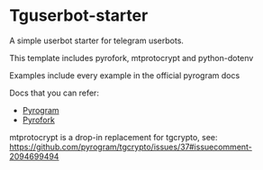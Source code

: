 # Tguserbot-starter

A simple userbot starter for telegram userbots.

This template includes pyrofork, mtprotocrypt and python-dotenv

Examples include every example in the official pyrogram docs

Docs that you can refer:
- [Pyrogram](https://docs.pyrogram.org)
- [Pyrofork](https://pyrofork.mayuri.my.id/main/)

mtprotocrypt is a drop-in replacement for tgcrypto, see: https://github.com/pyrogram/tgcrypto/issues/37#issuecomment-2094699494